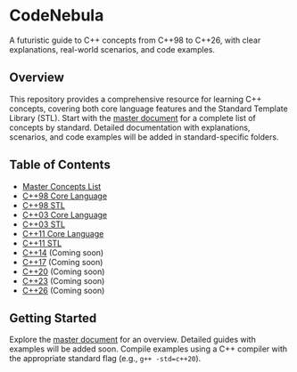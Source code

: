 # CodeNebula
A futuristic guide to C++ concepts from C++98 to C++26, with clear explanations, real-world scenarios, and code examples.

## Overview
This repository provides a comprehensive resource for learning C++ concepts, covering both core language features and the Standard Template Library (STL). Start with the [master document](./docs/cpp_concepts_master.md) for a complete list of concepts by standard. Detailed documentation with explanations, scenarios, and code examples will be added in standard-specific folders.

## Table of Contents
- [Master Concepts List](./docs/cpp_concepts_master.md)
- [C++98 Core Language](./docs/C++98/core_language.md)
- [C++98 STL](./docs/C++98/stl_concepts.md)
- [C++03 Core Language](./docs/C++03/core_language.md)
- [C++03 STL](./docs/C++03/stl_concepts.md)
- [C++11 Core Language](./docs/C++11/core_language.md)
- [C++11 STL](./docs/C++11/stl_concepts.md)
- [C++14](./docs/C++14/) (Coming soon)
- [C++17](./docs/C++17/) (Coming soon)
- [C++20](./docs/C++20/) (Coming soon)
- [C++23](./docs/C++23/) (Coming soon)
- [C++26](./docs/C++26/) (Coming soon)

## Getting Started
Explore the [master document](./docs/cpp_concepts_master.md) for an overview. Detailed guides with examples will be added soon. Compile examples using a C++ compiler with the appropriate standard flag (e.g., `g++ -std=c++20`).